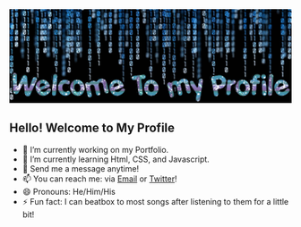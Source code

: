 <img src="https://github.com/DashlinS/DashlinS/blob/master/images/bloggif_5f3219b2b8d19.gif" width="800">

## Hello! Welcome to My Profile 

- 🔭 I’m currently working on my Portfolio.
- 🌱 I’m currently learning Html, CSS, and Javascript.
- 💬 Send me a message anytime!
- 📫 You can reach me: via [Email](dashlin.sermeil@gmail.com) or [Twitter](https://twitter.com/DSermeil)!
- 😄 Pronouns: He/Him/His
- ⚡ Fun fact: I can beatbox to most songs after listening to them for a little bit!
